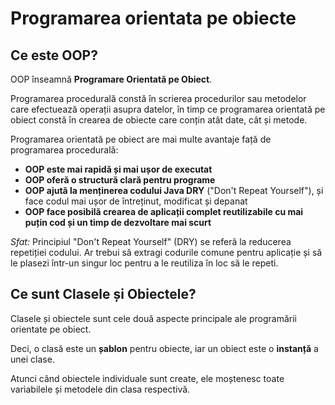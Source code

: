 # Programarea orientata pe obiecte

## Ce este OOP?

OOP înseamnă **Programare Orientată pe Obiect**.

Programarea procedurală constă în scrierea procedurilor sau metodelor care efectuează operații asupra datelor, în timp ce programarea orientată pe obiect constă în crearea de obiecte care conțin atât date, cât și metode.

Programarea orientată pe obiect are mai multe avantaje față de programarea procedurală:

- **OOP este mai rapidă și mai ușor de executat**
- **OOP oferă o structură clară pentru programe**
- **OOP ajută la menținerea codului Java DRY** ("Don't Repeat Yourself"), și face codul mai ușor de întreținut, modificat și depanat
- **OOP face posibilă crearea de aplicații complet reutilizabile cu mai puțin cod și un timp de dezvoltare mai scurt**

*Sfat:* Principiul "Don't Repeat Yourself" (DRY) se referă la reducerea repetiției codului. Ar trebui să extragi codurile comune pentru aplicație și să le plasezi într-un singur loc pentru a le reutiliza în loc să le repeti.


## Ce sunt Clasele și Obiectele?

Clasele și obiectele sunt cele două aspecte principale ale programării orientate pe obiect.

Deci, o clasă este un **șablon** pentru obiecte, iar un obiect este o **instanță** a unei clase.

Atunci când obiectele individuale sunt create, ele moștenesc toate variabilele și metodele din clasa respectivă.



